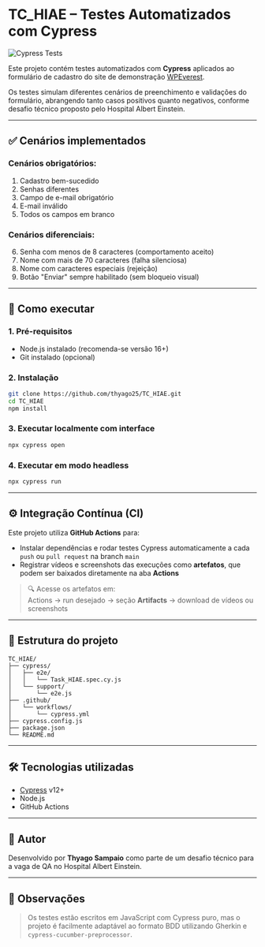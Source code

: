 # TC_HIAE – Testes Automatizados com Cypress

![Cypress Tests](https://github.com/thyago25/TC_HIAE/actions/workflows/cypress.yml/badge.svg)

Este projeto contém testes automatizados com **Cypress** aplicados ao formulário de cadastro do site de demonstração [WPEverest](https://demo.wpeverest.com/user-registration/simple-registration-form/).

Os testes simulam diferentes cenários de preenchimento e validações do formulário, abrangendo tanto casos positivos quanto negativos, conforme desafio técnico proposto pelo Hospital Albert Einstein.

---

## ✅ Cenários implementados

### Cenários obrigatórios:
1. Cadastro bem-sucedido
2. Senhas diferentes
3. Campo de e-mail obrigatório
4. E-mail inválido
5. Todos os campos em branco

### Cenários diferenciais:
6. Senha com menos de 8 caracteres (comportamento aceito)
7. Nome com mais de 70 caracteres (falha silenciosa)
8. Nome com caracteres especiais (rejeição)
9. Botão "Enviar" sempre habilitado (sem bloqueio visual)

---

## 🚀 Como executar

### 1. Pré-requisitos

- Node.js instalado (recomenda-se versão 16+)
- Git instalado (opcional)

### 2. Instalação

```bash
git clone https://github.com/thyago25/TC_HIAE.git
cd TC_HIAE
npm install
```

### 3. Executar localmente com interface

```bash
npx cypress open
```

### 4. Executar em modo headless

```bash
npx cypress run
```

---

## ⚙️ Integração Contínua (CI)

Este projeto utiliza **GitHub Actions** para:

- Instalar dependências e rodar testes Cypress automaticamente a cada `push` ou `pull request` na branch `main`
- Registrar vídeos e screenshots das execuções como **artefatos**, que podem ser baixados diretamente na aba **Actions**

> 🔍 Acesse os artefatos em:  
> Actions → run desejado → seção **Artifacts** → download de vídeos ou screenshots

---

## 📁 Estrutura do projeto

```
TC_HIAE/
├── cypress/
│   ├── e2e/
│   │   └── Task_HIAE.spec.cy.js
│   └── support/
│       └── e2e.js
├── .github/
│   └── workflows/
│       └── cypress.yml
├── cypress.config.js
├── package.json
└── README.md
```

---

## 🛠️ Tecnologias utilizadas

- [Cypress](https://www.cypress.io/) v12+
- Node.js
- GitHub Actions

---

## 👤 Autor

Desenvolvido por **Thyago Sampaio** como parte de um desafio técnico para a vaga de QA no Hospital Albert Einstein.

---

## 📌 Observações

> Os testes estão escritos em JavaScript com Cypress puro, mas o projeto é facilmente adaptável ao formato BDD utilizando Gherkin e `cypress-cucumber-preprocessor`.

